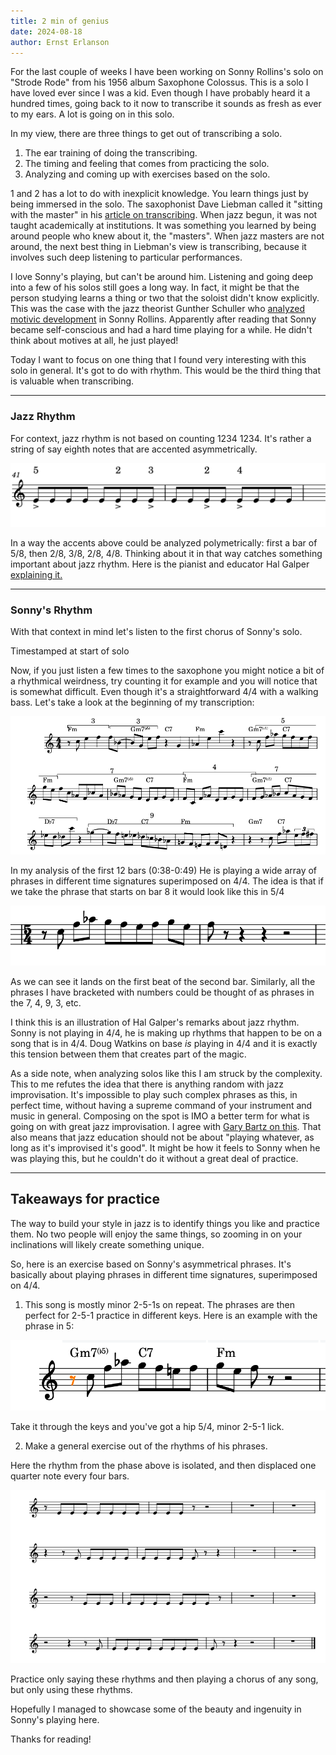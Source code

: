 ```yaml
---
title: 2 min of genius
date: 2024-08-18
author: Ernst Erlanson
---
```


For the last couple of weeks I have been working on Sonny Rollins's solo on "Strode Rode" from his 1956 album Saxophone Colossus. This is a solo I have loved ever since I was a kid. Even though I have probably heard it a hundred times, going back to it now to transcribe it sounds as fresh as ever to my ears. A lot is going on in this solo.

In my view, there are three things to get out of transcribing a solo.

1.  The ear training of doing the transcribing.
2.  The timing and feeling that comes from practicing the solo.
3.  Analyzing and coming up with exercises based on the solo.

1 and 2 has a lot to do with inexplicit knowledge. You learn things just by being immersed in the solo. The saxophonist Dave Liebman called it "sitting with the master" in his [article on transcribing](http://davidliebman.com/home/ed_articles/the-complete-transcription-process/). When jazz begun, it was not taught academically at institutions. It was something you learned by being around people who knew about it, the "masters". When jazz masters are not around, the next best thing in Liebman's view is transcribing, because it involves such deep listening to particular performances.

I love Sonny's playing, but can't be around him. Listening and going deep into a few of his solos still goes a long way. In fact, it might be that the person studying learns a thing or two that the soloist didn't know explicitly. This was the case with the jazz theorist Gunther Schuller who [analyzed motivic development](https://www.jazzstudiesonline.org/resource/sonny-rollins-and-challenge-thematic-improvisation) in Sonny Rollins. Apparently after reading that Sonny became self-conscious and had a hard time playing for a while. He didn't think about motives at all, he just played!

Today I want to focus on one thing that I found very interesting with this solo in general. It's got to do with rhythm. This would be the third thing that is valuable when transcribing.

* * *

### Jazz Rhythm

For context, jazz rhythm is not based on counting 1234 1234. It's rather a string of say eighth notes that are accented asymmetrically.

![](/static/images/blog/Screenshot-2024-08-13-at-09.37.32-1-1.png)

In a way the accents above could be analyzed polymetrically: first a bar of 5/8, then 2/8, 3/8, 2/8, 4/8. Thinking about it in that way catches something important about jazz rhythm. Here is the pianist and educator Hal Galper [explaining it.](https://www.youtube.com/watch?v=a2XnB5G6oSc)

* * *

### Sonny's Rhythm

With that context in mind let's listen to the first chorus of Sonny's solo.

Timestamped at start of solo

Now, if you just listen a few times to the saxophone you might notice a bit of a rhythmical weirdness, try counting it for example and you will notice that is somewhat difficult. Even though it's a straightforward 4/4 with a walking bass. Let's take a look at the beginning of my transcription:

![](/static/images/blog/Screenshot-2024-08-18-at-15.02.59.png)

In my analysis of the first 12 bars (0:38-0:49) He is playing a wide array of phrases in different time signatures superimposed on 4/4. The idea is that if we take the phrase that starts on bar 8 it would look like this in 5/4

![](/static/images/blog/Screenshot-2024-08-14-at-10.09.51-1.png)

As we can see it lands on the first beat of the second bar. Similarly, all the phrases I have bracketed with numbers could be thought of as phrases in the 7, 4, 9, 3, etc.

I think this is an illustration of Hal Galper's remarks about jazz rhythm. Sonny is not playing in 4/4, he is making up rhythms that happen to be on a song that is in 4/4. Doug Watkins on base _is_ playing in 4/4 and it is exactly this tension between them that creates part of the magic.

As a side note, when analyzing solos like this I am struck by the complexity. This to me refutes the idea that there is anything random with jazz improvisation. It's impossible to play such complex phrases as this, in perfect time, without having a supreme command of your instrument and music in general. Composing on the spot is IMO a better term for what is going on with great jazz improvisation. I agree with [Gary Bartz on this](https://youtu.be/DiM9xVd1LLw?si=t4NK6PNHfEHB6EcU&t=236). That also means that jazz education should not be about "playing whatever, as long as it's improvised it's good". It might be how it feels to Sonny when he was playing this, but he couldn't do it without a great deal of practice.

* * *

## Takeaways for practice

The way to build your style in jazz is to identify things you like and practice them. No two people will enjoy the same things, so zooming in on your inclinations will likely create something unique.

So, here is an exercise based on Sonny's asymmetrical phrases. It's basically about playing phrases in different time signatures, superimposed on 4/4.

1.  This song is mostly minor 2-5-1s on repeat. The phrases are then perfect for 2-5-1 practice in different keys. Here is an example with the phrase in 5:

![](/static/images/blog/Screenshot-2024-08-18-at-14.35.23-1.png)

Take it through the keys and you've got a hip 5/4, minor 2-5-1 lick.

2.  Make a general exercise out of the rhythms of his phrases.

Here the rhythm from the phase above is isolated, and then displaced one quarter note every four bars.

![](/static/images/blog/Screenshot-2024-08-18-at-14.42.37.png)

Practice only saying these rhythms and then playing a chorus of any song, but only using these rhythms.

Hopefully I managed to showcase some of the beauty and ingenuity in Sonny's playing here.  
  
Thanks for reading!